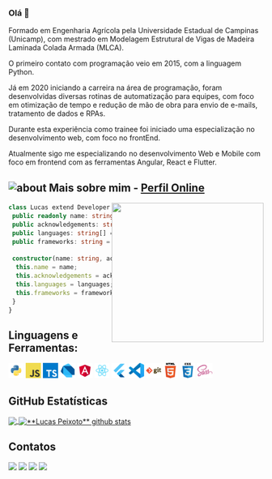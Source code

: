 ### Olá 👋

Formado em Engenharia Agrícola pela Universidade Estadual de Campinas (Unicamp), com mestrado em Modelagem Estrutural de Vigas de Madeira Laminada Colada Armada (MLCA).

O primeiro contato com programação veio em 2015, com a linguagem Python.

Já em 2020 iniciando a carreira na área de programação, foram desenvolvidas diversas rotinas de automatização para equipes, com foco em otimização de tempo e redução de mão de obra para envio de e-mails, tratamento de dados e RPAs.

Durante esta experiência como trainee foi iniciado uma especialização no desenvolvimento web, com foco no frontEnd.

Atualmente sigo me especializando no desenvolvimento Web e Mobile com foco em frontend com as ferramentas Angular, React e Flutter.

## <img width="45" alt="about" src="https://raw.github.com/elizarov/elizarov/master/about.png"> Mais sobre mim - <a href="https://lucasspeixoto.github.io/profile" alt="Perfil Online" target="_blank">Perfil Online</a>

<img align="right" width="300" height="275" src="https://i2.wp.com/allhtaccess.info/wp-content/uploads/2018/03/programming.gif?fit=1281%2C716&ssl=1" />

```typescript
class Lucas extend Developer {
 public readonly name: string; = "Lucas Sacramoni Peixoto"
 public acknowledgements: string; = "Desenvolvimento Web"
 public languages: string[] = ["Python", "JavaScript", "TypeScript", "Dart"]
 public frameworks: string = ["Angular", "React", "Flutter"];

 constructor(name: string, acknowledgements: string[], languages: string[], frameworks: string[]) {
  this.name = name;
  this.acknowledgements = acknowledgements;
  this.languages = languages;
  this.frameworks = frameworks;
 }
}
```

## **Linguagens e Ferramentas:**

<code><img height="30" src="https://raw.githubusercontent.com/github/explore/80688e429a7d4ef2fca1e82350fe8e3517d3494d/topics/python/python.png"></code>
<code><img height="30" src="https://raw.githubusercontent.com/github/explore/80688e429a7d4ef2fca1e82350fe8e3517d3494d/topics/javascript/javascript.png"></code>
<code><img height="30" src="https://raw.githubusercontent.com/github/explore/80688e429a7d4ef2fca1e82350fe8e3517d3494d/topics/typescript/typescript.png"></code>
<code><img height="30" src="https://raw.githubusercontent.com/github/explore/80688e429a7d4ef2fca1e82350fe8e3517d3494d/topics/dart/dart.png"></code>
<code><img height="30" src="https://raw.githubusercontent.com/github/explore/80688e429a7d4ef2fca1e82350fe8e3517d3494d/topics/angular/angular.png"></code>
<code><img height="30" src="https://raw.githubusercontent.com/github/explore/80688e429a7d4ef2fca1e82350fe8e3517d3494d/topics/react/react.png"></code>
<code><img height="30" src="https://raw.githubusercontent.com/github/explore/80688e429a7d4ef2fca1e82350fe8e3517d3494d/topics/flutter/flutter.png"></code>
<code><img height="30" src="https://raw.githubusercontent.com/github/explore/80688e429a7d4ef2fca1e82350fe8e3517d3494d/topics/visual-studio-code/visual-studio-code.png"></code>
<code><img height="30" src="https://raw.githubusercontent.com/github/explore/80688e429a7d4ef2fca1e82350fe8e3517d3494d/topics/git/git.png"></code>
<code><img height="30" src="https://raw.githubusercontent.com/github/explore/80688e429a7d4ef2fca1e82350fe8e3517d3494d/topics/html/html.png"></code>
<code><img height="30" src="https://raw.githubusercontent.com/github/explore/80688e429a7d4ef2fca1e82350fe8e3517d3494d/topics/css/css.png"></code>
<code><img height="30" src="https://raw.githubusercontent.com/github/explore/80688e429a7d4ef2fca1e82350fe8e3517d3494d/topics/sass/sass.png"></code>

## **GitHub Estatísticas**

<a href="https://github.com/Gurupreet">
  <img align="center" src="https://github-readme-stats.vercel.app/api/top-langs/?username=lucasspeixoto&theme=dracula&hide_langs_below=1" />
</a>

<a href="https://github.com/Gurupreet">
 <img align="center" src="https://github-readme-stats.vercel.app/api?username=lucasspeixoto&show_icons=true&theme=dracula&line_height=27" alt="**Lucas Peixoto** github stats"/>
</a>

<br>

## **Contatos**

<p align="left">
<a href="https://api.whatsapp.com/send?phone=5519982621117&text=Ol%C3%A1%21+Lucas,%20tudo%20bem%20?&lang=pt_pt" alt="WhatsApp" target="_blank">
  <img src="https://img.shields.io/badge/-WhatsApp-25d366?style=flat-square&labelColor=25d366&logo=whatsapp&logoColor=white"/></a>
<a href="https://www.instagram.com/lspeixotof/" alt="Instagram" target="_blank">
  <img src="https://img.shields.io/badge/-Instagram-DF0174?style=flat-square&labelColor=DF0174&logo=instagram&logoColor=white"/></a>
 <a href="https://www.linkedin.com/in/lucassacramoni/" alt="Linkedin" target="_blank">
  <img src="https://img.shields.io/badge/-Linkedin-0e76a8?style=flat-square&logo=Linkedin&logoColor=white"/></a>
   <a href="https://www.facebook.com/lspeixotof/" alt="Facebook" target="_blank">
  <img src="https://img.shields.io/badge/-Facebook-3b5998?style=flat-square&labelColor=3b5998&logo=facebook&logoColor=white"/></a>
</p>

